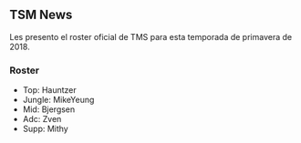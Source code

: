 ## TSM News
 Les presento el roster oficial de TMS para esta temporada de primavera de 2018.


### Roster

- Top: Hauntzer
- Jungle: MikeYeung
- Mid: Bjergsen
- Adc: Zven
- Supp: Mithy


